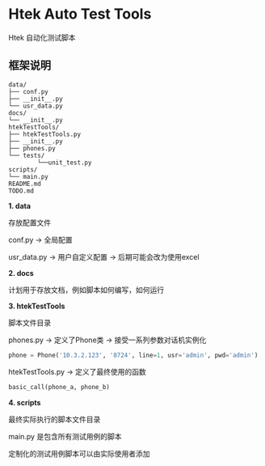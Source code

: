 # Htek Auto Test Tools

Htek 自动化测试脚本

## 框架说明
```
data/
├── conf.py
├── __init__.py
└── usr_data.py
docs/
└── __init__.py
htekTestTools/
├── htekTestTools.py
├── __init__.py
├── phones.py
└── tests/
        └──unit_test.py
scripts/
└── main.py
README.md
TODO.md
```

**1. data**

存放配置文件

conf.py -> 全局配置

usr_data.py -> 用户自定义配置 -> 后期可能会改为使用excel

**2. docs**

计划用于存放文档，例如脚本如何编写，如何运行

**3. htekTestTools**

脚本文件目录

phones.py -> 定义了Phone类 -> 接受一系列参数对话机实例化

```python
phone = Phone('10.3.2.123', '8724', line=1, usr='admin', pwd='admin')
```

htekTestTools.py -> 定义了最终使用的函数

```python
basic_call(phone_a, phone_b)
```

**4. scripts**

最终实际执行的脚本文件目录

main.py 是包含所有测试用例的脚本

定制化的测试用例脚本可以由实际使用者添加
